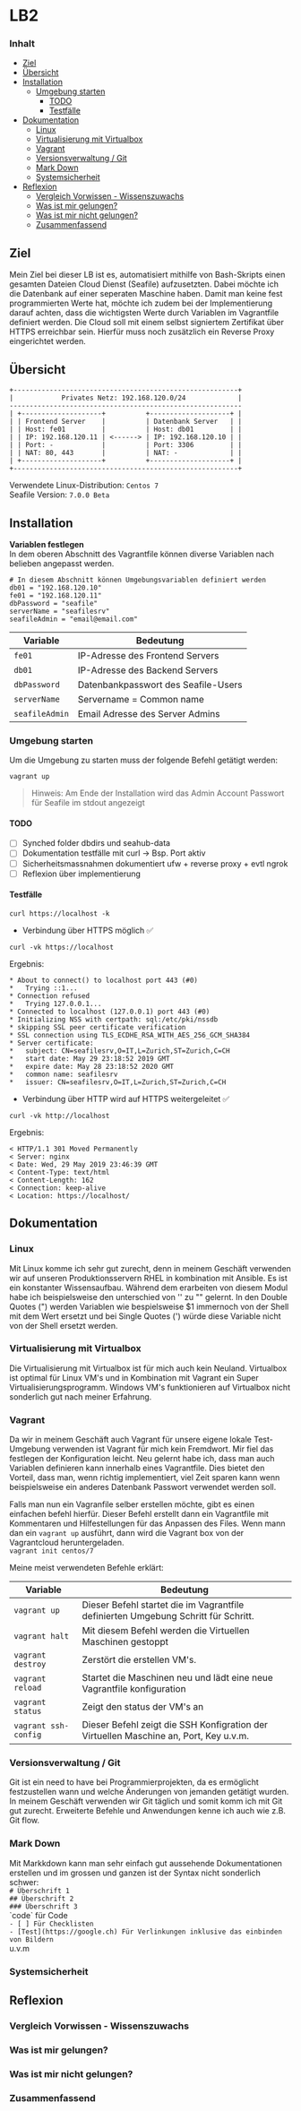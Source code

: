 # LB2 <!-- omit in toc -->
### Inhalt <!-- omit in toc -->
- [Ziel](#ziel)
- [Übersicht](#%C3%BCbersicht)
- [Installation](#installation)
  - [Umgebung starten](#umgebung-starten)
    - [TODO](#todo)
    - [Testfälle](#testf%C3%A4lle)
- [Dokumentation](#dokumentation)
  - [Linux](#linux)
  - [Virtualisierung mit Virtualbox](#virtualisierung-mit-virtualbox)
  - [Vagrant](#vagrant)
  - [Versionsverwaltung / Git](#versionsverwaltung--git)
  - [Mark Down](#mark-down)
  - [Systemsicherheit](#systemsicherheit)
- [Reflexion](#reflexion)
  - [Vergleich Vorwissen - Wissenszuwachs](#vergleich-vorwissen---wissenszuwachs)
  - [Was ist mir gelungen?](#was-ist-mir-gelungen)
  - [Was ist mir nicht gelungen?](#was-ist-mir-nicht-gelungen)
  - [Zusammenfassend](#zusammenfassend)

## Ziel
Mein Ziel bei dieser LB ist es, automatisiert mithilfe von Bash-Skripts einen gesamten Dateien Cloud Dienst (Seafile) aufzusetzten. Dabei möchte ich die Datenbank auf einer seperaten Maschine haben. Damit man keine fest programmierten Werte hat, möchte ich zudem bei der Implementierung darauf achten, dass die wichtigsten Werte durch Variablen im Vagrantfile definiert werden. Die Cloud soll mit einem selbst signiertem Zertifikat über HTTPS erreichbar sein. Hierfür muss noch zusätzlich ein Reverse Proxy eingerichtet werden.

## Übersicht
```
+--------------------------------------------------------+                                  
|            Privates Netz: 192.168.120.0/24             |                                  
----------------------------------------------------------                                  
| +--------------------+          +--------------------+ |                                  
| | Frontend Server    |          | Datenbank Server   | |                                  
| | Host: fe01         |          | Host: db01         | |                                  
| | IP: 192.168.120.11 | <------> | IP: 192.168.120.10 | |                                  
| | Port: -            |          | Port: 3306         | |                                  
| | NAT: 80, 443       |          | NAT: -             | |                                  
| +--------------------+          +--------------------+ |                                  
+--------------------------------------------------------+
```
Verwendete Linux-Distribution: `Centos 7`  
Seafile Version: `7.0.0 Beta`  

## Installation
**Variablen festlegen**  
In dem oberen Abschnitt des Vagrantfile können diverse Variablen nach belieben angepasst werden.
```
# In diesem Abschnitt können Umgebungsvariablen definiert werden
db01 = "192.168.120.10"
fe01 = "192.168.120.11"
dbPassword = "seafile"
serverName = "seafilesrv"
seafileAdmin = "email@email.com"
```

| Variable | Bedeutung |
| --- | --- |
| `fe01` | IP-Adresse des Frontend Servers | 
| `db01` | IP-Adresse des Backend Servers |
| `dbPassword` | Datenbankpasswort des Seafile-Users |
| `serverName` | Servername = Common name |
| `seafileAdmin` | Email Adresse des Server Admins |

### Umgebung starten  
Um die Umgebung zu starten muss der folgende Befehl getätigt werden:  
```
vagrant up
```

> Hinweis: Am Ende der Installation wird das Admin Account Passwort für Seafile im stdout angezeigt

#### TODO
- [ ] Synched folder dbdirs und seahub-data
- [ ] Dokumentation testfälle mit curl -> Bsp. Port aktiv
- [ ] Sicherheitsmassnahmen dokumentiert ufw + reverse proxy + evtl ngrok
- [ ] Reflexion über implementierung

#### Testfälle
```curl https://localhost -k```
- Verbindung über HTTPS möglich ✅
```
curl -vk https://localhost
```
Ergebnis:
```
* About to connect() to localhost port 443 (#0)
*   Trying ::1...
* Connection refused
*   Trying 127.0.0.1...
* Connected to localhost (127.0.0.1) port 443 (#0)
* Initializing NSS with certpath: sql:/etc/pki/nssdb
* skipping SSL peer certificate verification
* SSL connection using TLS_ECDHE_RSA_WITH_AES_256_GCM_SHA384
* Server certificate:
* 	subject: CN=seafilesrv,O=IT,L=Zurich,ST=Zurich,C=CH
* 	start date: May 29 23:18:52 2019 GMT
* 	expire date: May 28 23:18:52 2020 GMT
* 	common name: seafilesrv
* 	issuer: CN=seafilesrv,O=IT,L=Zurich,ST=Zurich,C=CH
```
- Verbindung über HTTP wird auf HTTPS weitergeleitet ✅
```
curl -vk http://localhost
```
Ergebnis:
```
< HTTP/1.1 301 Moved Permanently
< Server: nginx
< Date: Wed, 29 May 2019 23:46:39 GMT
< Content-Type: text/html
< Content-Length: 162
< Connection: keep-alive
< Location: https://localhost/
```
## Dokumentation
### Linux
Mit Linux komme ich sehr gut zurecht, denn in meinem Geschäft verwenden wir auf unseren Produktionsservern RHEL in kombination mit Ansible. Es ist ein konstanter Wissensaufbau. Während dem erarbeiten von diesem Modul habe ich beispielsweise den unterschied von '' zu "" gelernt. In den Double Quotes (") werden Variablen wie bespielsweise $1 immernoch von der Shell mit dem Wert ersetzt und bei Single Quotes (') würde diese Variable nicht von der Shell ersetzt werden.

### Virtualisierung mit Virtualbox
Die Virtualisierung mit Virtualbox ist für mich auch kein Neuland. Virtualbox ist optimal für Linux VM's und in Kombination mit Vagrant ein Super Virtualisierungsprogramm. Windows VM's funktionieren auf Virtualbox nicht sonderlich gut nach meiner Erfahrung.

### Vagrant 
Da wir in meinem Geschäft auch Vagrant für unsere eigene lokale Test-Umgebung verwenden ist Vagrant für mich kein Fremdwort. Mir fiel das festlegen der Konfiguration leicht. Neu gelernt habe ich, dass man auch Variablen definieren kann innerhalb eines Vagrantfile. Dies bietet den Vorteil, dass man, wenn richtig implementiert, viel Zeit sparen kann wenn beispielsweise ein anderes Datenbank Passwort verwendet werden soll.

Falls man nun ein Vagranfile selber erstellen möchte, gibt es einen einfachen befehl hierfür. Dieser Befehl erstellt dann ein Vagrantfile mit Kommentaren und Hilfestellungen für das Anpassen des Files. Wenn mann dan ein `vagrant up` ausführt, dann wird die Vagrant box von der Vagrantcloud heruntergeladen.  
`vagrant init centos/7`

Meine meist verwendeten Befehle erklärt: 

| Variable | Bedeutung |
| --- | --- |
| `vagrant up` | Dieser Befehl startet die im Vagrantfile definierten Umgebung Schritt für Schritt. | 
| `vagrant halt` | Mit diesem Befehl werden die Virtuellen Maschinen gestoppt |
| `vagrant destroy` | Zerstört die erstellen VM's. |
| `vagrant reload` | Startet die Maschinen neu und lädt eine neue Vagrantfile konfiguration |
| `vagrant status` | Zeigt den status der VM's an |
| `vagrant ssh-config` | Dieser Befehl zeigt die SSH Konfigration der Virtuellen Maschine an, Port, Key u.v.m. |


### Versionsverwaltung / Git
Git ist ein need to have bei Programmierprojekten, da es ermöglicht festzustellen wann und welche Änderungen von jemanden getätigt wurden. In meinem Geschäft verwenden wir Git täglich und somit komm ich mit Git gut zurecht. Erweiterte Befehle und Anwendungen kenne ich auch wie z.B. Git flow.

### Mark Down
Mit Markkdown kann man sehr einfach gut aussehende Dokumentationen erstellen und im grossen und ganzen ist der Syntax nicht sonderlich schwer:  
`# Überschrift 1`  
`## Überschrift 2`  
`### Überschrift 3`  
\`code\` für Code  
`- [ ] Für Checklisten`  
`- [Test](https://google.ch) Für Verlinkungen inklusive das einbinden von Bildern`  
u.v.m
### Systemsicherheit

## Reflexion
### Vergleich Vorwissen - Wissenszuwachs
### Was ist mir gelungen?
### Was ist mir nicht gelungen?
### Zusammenfassend